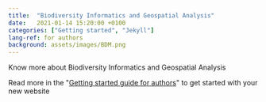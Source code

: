 ```yaml
---
title:  "Biodiversity Informatics and Geospatial Analysis"
date:   2021-01-14 15:20:00 +0100
categories: ["Getting started", "Jekyll"]
lang-ref: for authors
background: assets/images/BDM.png
---
```

Know more about Biodiversity Informatics and Geospatial Analysis

Read more in the "[Getting started guide for authors](https://github.com/gbif/hosted-portals/blob/main/getting-started/for-authors.md)" to get started with your new website
